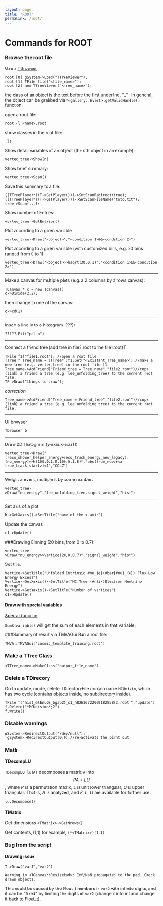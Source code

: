 ```yaml
---
layout: page
title: "ROOT"
permalink: /root/
---
```


# Commands for ROOT
### Browse the root file
Use a [TBrowser](https://root.cern.ch/doc/master/classTTreeViewer.html)
```
root [0] gSystem->Load("TTreeViewer");
root [1] TFile file("<file_name>");
root [2] new TTreeViewer("<tree_name>");
```

the class of an object is the text before the first underline, "\_" . 
In general, the object can be grabbed via `*<gallery::Event>.getValidHandle()` function.


open a root file:

    root -l <name>.root

show classes in the root file:

    .ls

Show detail variables of an object (the $n$th object in an example):

    vertex_tree->Show(n)

Show brief summary:

    vertex_tree->Scan()

Save this summary to a file:

	((TTreePlayer*)(T->GetPlayer()))->SetScanRedirect(true); 
	((TTreePlayer*)(T->GetPlayer()))->SetScanFileName("toto.txt"); 
   	tree->Scan(...);  

Show number of Entries:

    vertex_tree->GetEntries()

Plot according to a given variable

    vertex_tree->Draw("<object>","<condition 1>&&<condition 2>")

Plot according to a given variable (with customized bins, e.g. 30 bins ranged from 0 to 1)

    vertex_tree->Draw("<object>>>hsqrt(30,0,1)","<condition 1>&&<condition 2>")


---
Make a canvas for multiple plots (e.g. a 2 columns by 2 rows canvas):

    TCanvas * c = new TCanvas();
    c->Divide(2,2);
then change to one of the canvas:

    c->cd(1)

---
Insert a line in to a histogram (???):

    ?????.Fit("pol n")

---
Connect a friend tree (add tree in file2.root to the file1.root)T

    TFile f1("file1.root"); //open a root file
    TTree * Tree_name = (TTree* )f1.Get("<Existant_Tree_name>");//make a new tree (e.g. vertex_tree) in the root file f1
    Tree_name->AddFriend("Friend_tree = Tree_name","file2.root")//copy (link) a friend a tree (e.g. lee_unfolding_tree) to the current root file.
    TF->Draw("things to draw");

*correction*

    Tree_name->AddFriend("Tree_name = Friend_tree","file2.root")//copy (link) a friend a tree (e.g. lee_unfolding_tree) to the current root file.
---
UI browser

    Tbrowser b

---
Draw 2D Histogram (y-axis:x-axisTl)

    vertex_tree->Draw("(reco_shower_helper_energy+reco_track_energy_new_legacy):(nu_energy)>>h(100,0,1.5,100,0,1.5)","abs(true_nuvertz-true_track_startz)<1","COLZ")

---
Weight a event, multiple it by some number:

    vertex_tree->Draw("nu_energy","lee_unfolding_tree.signal_weight","hist")

---
Set axis of a plot

    h->GetXaxis()->SetTitle("name of the x-axis")

Update the canvas

    c1->Update()

###Drawing
Binning (20 bins, from 0 to 0.7):

    vertex_tree->Draw("nu_energy>>Vertice(20,0,0.7)","signal_weight","hist")

Set title:

    Vertice->SetTitle("Unfolded Intrinsic #nu_{e}(#bar{#nu}_{e}) Flux Low Energy Excess")
    Vertice->GetXaxis()->SetTitle("MC True (Anti-)Electron Neutrino Energy")
    Vertice->GetYaxis()->SetTitle("Number of vertices")
    c1->Update()

#### Draw with special variables
[Special function](https://root.cern.ch/doc/master/classTTree.html)
	
`Sum$(variable)` will get the sum of each elements in that variable;


###Summary of result via TMVAGui
Run a root file:

    TMVA::TMVAGui("cosmic_template_training.root")

### Make a TTree Class
`<TTree_name>->MakeClass("output_file_name")`

### Delete a TDirecory

Go to update, mode, delete TDirectoryFile contain name `MCUnisim`, which has two cycle (contains objects inside, no subdirectory inside).
```
TFile f("hist_elEnuQE_bgap25_s1_h8261672200918285872.root ","update")
f.Delete("*MCUnisims*;2")
f.Write()
```

### Disable warnings
```
gSystem->RedirectOutput("/dev/null");
 gSystem->RedirectOutput(0,0);//re-activate the pirnt out.
```

### Math

#### TDecompLU
`TDecompLU lu(A)` decomposes a matrix `A` into $$PA=LU$$, where $P$ is a permutation matrix, $L$ is unit lower triangular, $U$ is upper triangular. That is, $A$ is analyzed, and $P$, $L$, $U$ are available for further use.

`lu.Decompose()` 

#### TMatrix
Get dimensions `<TMatrix>->GetNrows()`

Get contents, (1,1) for example, `(*<TMatrix>)(1,1)`


### Bug from the script

#### Drawing issue

```
T->Draw("var1","var2")

Warning in <TCanvas::ResizePad>: Inf/NaN propagated to the pad. Check drawn objects.
```

This could be caused by the Float_t numbers in `var2` with infinite digits, and it can be "fixed" by limiting the digits of `var2` (change it into int and change it back to Float_t).


